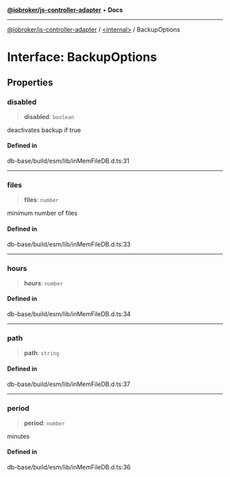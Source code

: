 [**@iobroker/js-controller-adapter**](../../README.md) • **Docs**

***

[@iobroker/js-controller-adapter](../../globals.md) / [\<internal\>](../README.md) / BackupOptions

# Interface: BackupOptions

## Properties

### disabled

> **disabled**: `boolean`

deactivates backup if true

#### Defined in

db-base/build/esm/lib/inMemFileDB.d.ts:31

***

### files

> **files**: `number`

minimum number of files

#### Defined in

db-base/build/esm/lib/inMemFileDB.d.ts:33

***

### hours

> **hours**: `number`

#### Defined in

db-base/build/esm/lib/inMemFileDB.d.ts:34

***

### path

> **path**: `string`

#### Defined in

db-base/build/esm/lib/inMemFileDB.d.ts:37

***

### period

> **period**: `number`

minutes

#### Defined in

db-base/build/esm/lib/inMemFileDB.d.ts:36
